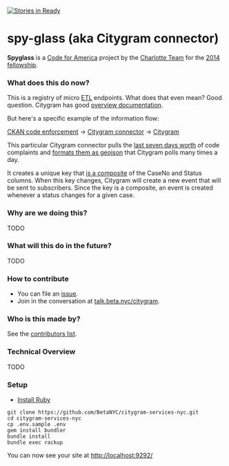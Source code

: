 [![Stories in Ready](https://badge.waffle.io/BetaNYC/citygram-services-nyc.png?label=ready&title=Ready)](https://waffle.io/BetaNYC/citygram-services-nyc)
# spy-glass (aka Citygram connector)

__Spyglass__  is a [Code for America](https://github.com/codeforamerica) project by the [Charlotte Team](http://team-charlotte.tumblr.com/) for the [2014 fellowship](http://www.codeforamerica.org/geeks/our-geeks/2014-fellows/).

### What does this do now?

This is a registry of micro [ETL](https://en.wikipedia.org/wiki/Extract,_transform,_load) endpoints. What does that even mean? Good question. Citygram has good [overview documentation](https://github.com/codeforamerica/citygram/wiki/Getting-Started-with-Citygram).

But here's a specific example of the information flow:

[CKAN code enforcement](https://nycopendata.socrata.com/Social-Services/311-Service-Requests-from-2010-to-Present/erm2-nwe9)  -> [Citygram connector](https://github.com/BetaNYC/citygram-services-nyc/blob/nyc-updates/lib/spy_glass/registry/nyc-311.rb) -> [Citygram](https://www.citygram.nyc/)

This particular Citygram connector pulls the [last seven days worth](https://github.com/BetaNYC/citygram-services-nyc/blob/master/lib/spy_glass/registry/nyc-311.rb#L8) of code complaints and [formats them as geojson](https://citygram-services-nyc.herokuapp.com/) that Citygram polls many times a day.

It creates a unique key that [is a composite](https://github.com/BetaNYC/citygram-services-nyc/blob/nyc-updates/lib/spy_glass/registry/nyc-311.rb#L45) of the CaseNo and Status columns. When this key changes, Citygram will create a new event that will be sent to subscribers. Since the key is a composite, an event is created whenever a status changes for a given case. 

### Why are we doing this?

TODO

### What will this do in the future?

TODO

### How to contribute

- You can file an [issue](https://github.com/BetaNYC/citygram-services-nyc/issues/new).
- Join in the conversation at [talk.beta.nyc/citygram](https://talk.beta.nyc/c/working-groups/citygram).

### Who is this made by?

See the [contributors list](https://github.com/BetaNYC/citygram-services-nyc/graphs/contributors).

### Technical Overview

TODO

### Setup

* [Install Ruby](https://github.com/codeforamerica/howto/blob/master/Ruby.md)

```
git clone https://github.com/BetaNYC/citygram-services-nyc.git
cd citygram-services-nyc
cp .env.sample .env
gem install bundler
bundle install
bundle exec rackup
```
You can now see your site at [http://localhost:9292/](http://localhost:9292/)
